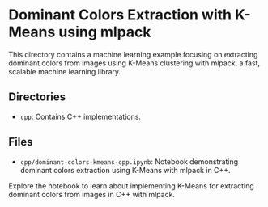 # Dominant Colors Extraction with K-Means using mlpack

This directory contains a machine learning example focusing on extracting dominant colors from images using K-Means clustering with mlpack, a fast, scalable machine learning library.

## Directories
- `cpp`: Contains C++ implementations.

## Files
- `cpp/dominant-colors-kmeans-cpp.ipynb`: Notebook demonstrating dominant colors extraction using K-Means with mlpack in C++.

Explore the notebook to learn about implementing K-Means for extracting dominant colors from images in C++ with mlpack.
